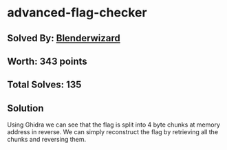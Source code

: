 # advanced-flag-checker
## Solved By: [Blenderwizard](https://github.com/Blenderwizard)
## Worth: 343 points
## Total Solves: 135
## Solution

Using Ghidra we can see that the flag is split into 4 byte chunks at memory address in reverse. We can simply reconstruct the flag by retrieving all the chunks and reversing them.
